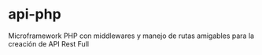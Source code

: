 # api-php

Microframework PHP con middlewares y manejo de rutas amigables para la creación de API Rest Full
